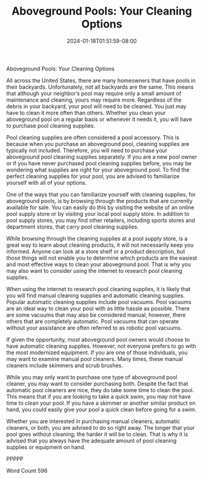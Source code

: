 ﻿---
title: "Aboveground Pools:  Your Cleaning Options"
date: 2024-01-18T01:51:59-08:00
description: "Pool Accessories Tips for Web Success"
featured_image: "/images/Pool Accessories.jpg"
tags: ["Pool Accessories"]
---

Aboveground Pools:  Your Cleaning Options

All across the United States, there are many homeowners that have pools in their backyards.  Unfortunately, not all backyards are the same.  This means that although your neighbor’s pool may require only a small amount of maintenance and cleaning, yours may require more. Regardless of the debris in your backyard, your pool will need to be cleaned. You just may have to clean it more often than others.  Whether you clean your aboveground pool on a regular basis or whenever it needs it, you will have to purchase pool cleaning supplies.

Pool cleaning supplies are often considered a pool accessory.  This is because when you purchase an aboveground pool, cleaning supplies are typically not included. Therefore, you will need to purchase your aboveground pool cleaning supplies separately.  If you are a new pool owner or if you have never purchased pool cleaning supplies before, you may be wondering what supplies are right for your aboveground pool. To find the perfect cleaning supplies for your pool, you are advised to familiarize yourself with all of your options.

One of the ways that you can familiarize yourself with cleaning supplies, for aboveground pools, is by browsing through the products that are currently available for sale. You can easily do this by visiting the website of an online pool supply store or by visiting your local pool supply store.  In addition to pool supply stores, you may find other retailers, including sports stores and department stores, that carry pool cleaning supplies. 

While browsing through the cleaning supplies at a pool supply store, is a great way to learn about cleaning products, it will not necessarily keep you informed. Anyone can look at a store shelf or a product description, but those things will not enable you to determine which products are the easiest and most effective ways to clean your aboveground pool. That is why you may also want to consider using the internet to research pool cleaning supplies.

When using the internet to research pool cleaning supplies, it is likely that you will find manual cleaning supplies and automatic cleaning supplies. Popular automatic cleaning supplies include pool vacuums.  Pool vacuums are an ideal way to clean your pool with as little hassle as possible.  There are some vacuums that may also be considered manual; however, there others that are completely automatic. Pool vacuums that can operate without your assistance are often referred to as robotic pool vacuums.  

If given the opportunity, most aboveground pool owners would choose to have automatic cleaning supplies.  However, not everyone prefers to go with the most modernized equipment.  If you are one of those individuals, you may want to examine manual pool cleaners. Many times, these manual cleaners include skimmers and scrub brushes.  

While you may only want to purchase one type of aboveground pool cleaner, you may want to consider purchasing both. Despite the fact that automatic pool cleaners are nice, they do take some time to clean the pool. This means that if you are looking to take a quick swim, you may not have time to clean your pool.  If you have a skimmer or another similar product on hand, you could easily give your pool a quick clean before going for a swim.

Whether you are interested in purchasing manual cleaners, automatic cleaners, or both, you are advised to do so right away. The longer that your pool goes without cleaning; the harder it will be to clean. That is why it is advised that you always have the adequate amount of pool cleaning supplies or equipment on hand. 

PPPPP

Word Count 596

